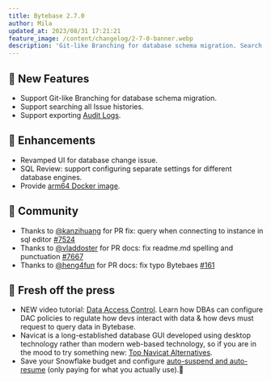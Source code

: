 ```yaml
---
title: Bytebase 2.7.0
author: Mila
updated_at: 2023/08/31 17:21:21
feature_image: /content/changelog/2-7-0-banner.webp
description: 'Git-like Branching for database schema migration. Search all Issue histories. Export Audit Logs.'
---
```


## 🚀 New Features

- Support Git-like Branching for database schema migration.
- Support searching all Issue histories.
- Support exporting [Audit Logs](https://docs.bytebase.com/security/audit-log/).

## 🎄 Enhancements

- Revamped UI for database change issue.
- SQL Review: support configuring separate settings for different database engines.
- Provide [arm64 Docker image](https://docs.bytebase.com/get-started/self-host/).

## 🎠 Community

- Thanks to [@kanzihuang](https://github.com/kanzihuang) for PR fix: query when connecting to instance in sql editor [#7524](https://github.com/bytebase/bytebase/pull/7524)
- Thanks to [@vladdoster](https://github.com/vladdoster) for PR docs: fix readme.md spelling and punctuation [#7667](https://github.com/bytebase/bytebase/pull/7667)
- Thanks to [@heng4fun](https://github.com/heng4fun) for PR docs: fix typo Bytebaes [#161](https://github.com/bytebase/bytebase.com/pull/161)

## 📰 Fresh off the press

- NEW video tutorial: [Data Access Control](https://youtu.be/yXo559a1Lpc?si=4TzPaKNQWhmiqZV1). Learn how DBAs can configure DAC policies to regulate how devs interact with data & how devs must request to query data in Bytebase.
- Navicat is a long-established database GUI developed using desktop technology rather than modern web-based technology, so if you are in the mood to try something new: [Top Navicat Alternatives](/blog/top-navicat-alternative/).
- Save your Snowflake budget and configure [auto-suspend and auto-resume](/blog/what-is-snowflake-auto-suspend-auto-resume/) (only paying for what you actually use).💸

<IncludeBlock url="/docs/get-started/install/install-upgrade"></IncludeBlock>
